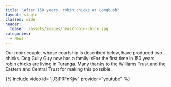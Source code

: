 ```yaml
---
title: "After 150 years, robin chicks at Longbush"
layout: single
classes: wide
header:
  teaser: /assets/images/news/robin-chick.jpg
categories:
  - News
---
```


Our robin couple, whose courtship is described below, have produced two chicks. Dog Gully Guy now has a family! sFor the first time in 150 years, robin chicks are living in Turanga. Many thanks to the Williams Trust and the Eastern and Central Trust for making this possible.

{% include video id="jJ3jPRFnKjw" provider="youtube" %}
